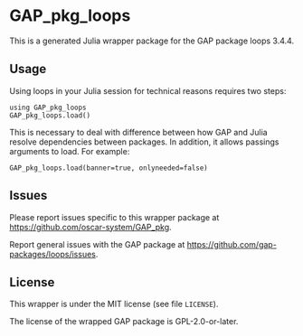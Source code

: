 # GAP_pkg_loops

This is a generated Julia wrapper package for the GAP package loops 3.4.4.

## Usage

Using loops in your Julia session for technical reasons requires two steps:

    using GAP_pkg_loops
    GAP_pkg_loops.load()

This is necessary to deal with difference between how GAP and Julia
resolve dependencies between packages. In addition, it allows passings
arguments to load. For example:

    GAP_pkg_loops.load(banner=true, onlyneeded=false)

## Issues

Please report issues specific to this wrapper package at <https://github.com/oscar-system/GAP_pkg>.

Report general issues with the GAP package at <https://github.com/gap-packages/loops/issues>.

## License

This wrapper is under the MIT license (see file `LICENSE`).

The license of the wrapped GAP package is GPL-2.0-or-later.
